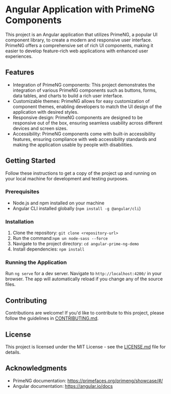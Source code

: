 # Angular Application with PrimeNG Components

This project is an Angular application that utilizes PrimeNG, a popular UI component library, to create a modern and responsive user interface. PrimeNG offers a comprehensive set of rich UI components, making it easier to develop feature-rich web applications with enhanced user experiences.

## Features

- Integration of PrimeNG components: This project demonstrates the integration of various PrimeNG components such as buttons, forms, data tables, and charts to build a rich user interface.
- Customizable themes: PrimeNG allows for easy customization of component themes, enabling developers to match the UI design of the application with desired styles.
- Responsive design: PrimeNG components are designed to be responsive out of the box, ensuring seamless usability across different devices and screen sizes.
- Accessibility: PrimeNG components come with built-in accessibility features, ensuring compliance with web accessibility standards and making the application usable by people with disabilities.

## Getting Started

Follow these instructions to get a copy of the project up and running on your local machine for development and testing purposes.

### Prerequisites

- Node.js and npm installed on your machine
- Angular CLI installed globally (`npm install -g @angular/cli`)

### Installation

1. Clone the repository: `git clone <repository-url>`
2. Run the command:`npm un node-sass --force`
3. Navigate to the project directory: `cd angular-prime-ng-demo`
4. Install dependencies: `npm install`

### Running the Application

Run `ng serve` for a dev server. Navigate to `http://localhost:4200/` in your browser. The app will automatically reload if you change any of the source files.

## Contributing

Contributions are welcome! If you'd like to contribute to this project, please follow the guidelines in [CONTRIBUTING.md](CONTRIBUTING.md).

## License

This project is licensed under the MIT License - see the [LICENSE.md](LICENSE.md) file for details.

## Acknowledgments

- PrimeNG documentation: https://primefaces.org/primeng/showcase/#/
- Angular documentation: https://angular.io/docs

